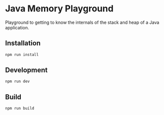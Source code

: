 # Java Memory Playground

Playground to getting to know the internals of the stack and heap of a Java application.

## Installation

```sh
npm run install
```

## Development

```sh
npm run dev
```

## Build

```sh
npm run build
```
